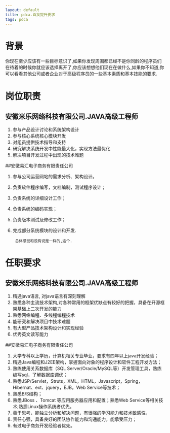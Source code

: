 ```yaml
---
layout: default
title: pdca.自我提升要求
tags: pdca
---
```


# 背景

你现在至少应该有一些目标意识了,如果你发现周围都已经不是你同龄的程序员们在待着的时候你就应该选择离开了,你应该想想他们现在在做什么,如果你不知道,你可以看看其他公司或者企业对于高级程序员的一些基本素质和基本技能的要求.

# 岗位职责

## 安徽米乐网络科技有限公司.JAVA高级工程师

1. 参与产品设计讨论和系统架构设计
2. 参与核心系统核心模块开发
3. 对组员提供技术指导和支持
4. 研究解决系统开发中性能最大化，实现方法最优化
5. 解决项目开发过程中出现的技术难题
 
##安徽易汇电子商务有限责任公司

1. 参与公司运营网站的需求分析、架构设计。
2. 负责软件程序编写，文档编制，测试程序设计；
3. 负责系统的详细设计工作；
4. 负责系统的编码实现；
5. 负责版本测试及修改工作；
6. 完成部分系统模块的设计和开发.

        总体感觉和没有说是一样的,这个.

# 任职要求

## 安徽米乐网络科技有限公司.JAVA高级工程师

1. 精通java语言, 对java语言有深刻理解
2. 熟悉各种主流技术架构,对各种常用的框架优缺点有较好的把握，具备在开源框架基础上二次开发的能力
3. 熟悉网络编程、多线程编程技术
4. 能研究和解决项目中技术难题
5. 有大型产品技术架构设计和实现经验
6. 优秀英文读写能力

##安徽易汇电子商务有限责任公司

1. 大学专科以上学历，计算机相关专业毕业，要求有四年以上java开发经验；
2. 精通Java编程和J2EE架构，掌握面向对象的程序设计和软件工程开发方法；
3. 熟练使用关系数据库（SQL Server/Oracle/MySQL等）开发管理工具，熟练编写sql，了解数据库调优；
4. 熟悉JSP/Servlet，Struts，XML，HTML，Javascript，Spring，Hibernat、ext、jquery，EJB，Web Service等技术；
5. 熟悉B/S结构；
6. 熟悉JBoss 、Tomcat 等应用服务器应用和配置；熟悉Web Service等相关技术;熟悉Linux操作系统者优先。
7. 善于思考，能独立分析和解决问题，有很强的学习能力和技术敏感性，
8. 责任心强，具备良好的团队协作能力和沟通能力，能承受压力；
9. 有过电子商务开发经验者优先。

